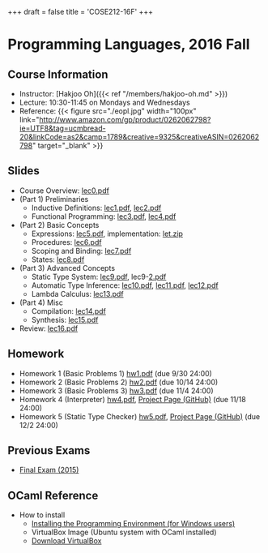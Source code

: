 +++
draft = false
title = 'COSE212-16F'
+++

# Programming Languages, 2016 Fall

## Course Information

- Instructor: [Hakjoo Oh]({{< ref "/members/hakjoo-oh.md" >}})
- Lecture: 10:30-11:45 on Mondays and Wednesdays
- Reference:
    {{< figure src="./eopl.jpg" width="100px" link="http://www.amazon.com/gp/product/0262062798?ie=UTF8&tag=ucmbread-20&linkCode=as2&camp=1789&creative=9325&creativeASIN=0262062798" target="_blank" >}}

## Slides

- Course Overview: [lec0.pdf](./slides/lec0.pdf)
- (Part 1) Preliminaries
    - Inductive Definitions: [lec1.pdf](./slides/lec1.pdf), [lec2.pdf](./slides/lec2.pdf)
    - Functional Programming: [lec3.pdf](./slides/lec3.pdf), [lec4.pdf](./slides/lec4.pdf)
- (Part 2) Basic Concepts
    - Expressions: [lec5.pdf](./slides/lec5.pdf), implementation: [let.zip](./let.zip)
    - Procedures: [lec6.pdf](./slides/lec6.pdf)
    - Scoping and Binding: [lec7.pdf](./slides/lec7.pdf)
    - States: [lec8.pdf](./slides/lec8.pdf)
- (Part 3) Advanced Concepts
    - Static Type System: [lec9.pdf](./slides/lec9.pdf), lec9-[2.pdf](./slides/2.pdf)
    - Automatic Type Inference: [lec10.pdf](./slides/lec10.pdf), [lec11.pdf](./slides/lec11.pdf), [lec12.pdf](./slides/lec12.pdf)
    - Lambda Calculus: [lec13.pdf](./slides/lec13.pdf)
- (Part 4) Misc
    - Compilation: [lec14.pdf](./slides/lec14.pdf)
    - Synthesis: [lec15.pdf](./slides/lec15.pdf)
- Review: [lec16.pdf](./slides/lec16.pdf)

## Homework

- Homework 1 (Basic Problems 1) [hw1.pdf](./hw/hw1.pdf) (due 9/30 24:00)
- Homework 2 (Basic Problems 2) [hw2.pdf](./hw/hw2.pdf) (due 10/14 24:00)
- Homework 3 (Basic Problems 3) [hw3.pdf](./hw/hw3.pdf) (due 11/4 24:00)
- Homework 4 (Interpreter) [hw4.pdf](./hw/hw4.pdf), [Project Page (GitHub)](https://github.com/kupl/ProgrammingLanguages2016_HW4) (due 11/18 24:00)
- Homework 5 (Static Type Checker) [hw5.pdf](./hw/hw5.pdf), [Project Page (GitHub)](https://github.com/kupl/PL2016-HW5) (due 12/2 24:00)

## Previous Exams

- [Final Exam (2015)](./final15.pdf)

## OCaml Reference

- How to install
    - [Installing the Programming Environment (for Windows users)](./guide_ocaml_install.pdf)
    - VirtualBox Image (Ubuntu system with OCaml installed)
    - [Download VirtualBox](https://www.virtualbox.org/)
